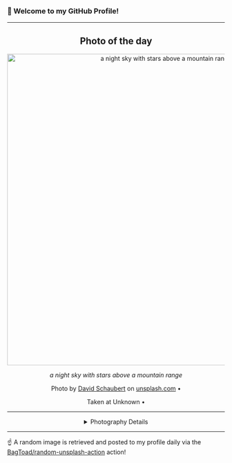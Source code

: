 ### 👋 Welcome to my GitHub Profile!

----
<div align="center">

## Photo of the day
  
  <a href="https://unsplash.com/photos/a-night-sky-with-stars-above-a-mountain-range-jzokxnaObw8"><img width="720" src="https://images.unsplash.com/photo-1652610797951-c9992b49496a?crop=entropy&cs=tinysrgb&fit=max&fm=jpg&ixid=M3w1OTQ0OTd8MHwxfHJhbmRvbXx8fHx8fHx8fDE3NTk1NTgxNzh8&ixlib=rb-4.1.0&q=80&w=1080" alt="a night sky with stars above a mountain range"></a>
  
  <em>a night sky with stars above a mountain range</em>
  
  <em></em>

  Photo by [David Schaubert](null) on [unsplash.com](https://unsplash.com/) • 
  
  Taken at Unknown • 
  
  ---
  
<details>
<summary>Photography Details</summary>
  
| Parameter     | Value |
| ------------- | ----- |
| Camera Model  | ILCE-7M3 |
| Exposure Time | 6 |
| Aperture      | 1.8 |
| Focal Length  | 85.0 |
| ISO           | 800 |
| Location      | Unknown (null) |
| Coordinates   | Latitude null, Longitude null |

</details>

</div>

----

☝️ A random image is retrieved and posted to my profile daily via the [BagToad/random-unsplash-action](https://github.com/BagToad/random-unsplash-action) action!
